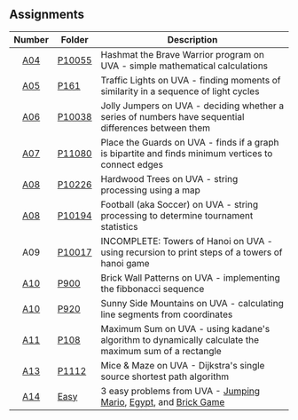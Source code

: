 ## Assignments

| Number | Folder | Description |
| :----: | ------ | ----------- |
| [A04](https://github.com/sgilliland/4883-Programming_Techniques-Gilliland/tree/main/Assignments/P10055#readme) | [P10055](https://github.com/sgilliland/4883-Programming_Techniques-Gilliland/tree/main/Assignments/P10055#readme) | Hashmat the Brave Warrior program on UVA - simple mathematical calculations |
| [A05](https://github.com/sgilliland/4883-Programming_Techniques-Gilliland/blob/main/Assignments/P161) | [P161](https://github.com/sgilliland/4883-Programming_Techniques-Gilliland/blob/main/Assignments/P161) | Traffic Lights on UVA - finding moments of similarity in a sequence of light cycles |
| [A06](https://github.com/sgilliland/4883-Programming_Techniques-Gilliland/blob/main/Assignments/P10038) | [P10038](https://github.com/sgilliland/4883-Programming_Techniques-Gilliland/blob/main/Assignments/P10038) | Jolly Jumpers on UVA - deciding whether a series of numbers have sequential differences between them |
| [A07](https://github.com/sgilliland/4883-Programming_Techniques-Gilliland/blob/main/Assignments/P11080) | [P11080](https://github.com/sgilliland/4883-Programming_Techniques-Gilliland/blob/main/Assignments/P11080) | Place the Guards on UVA - finds if a graph is bipartite and finds minimum vertices to connect edges |
| [A08](https://github.com/sgilliland/4883-Programming_Techniques-Gilliland/blob/main/Assignments/P10226) | [P10226](https://github.com/sgilliland/4883-Programming_Techniques-Gilliland/blob/main/Assignments/P10226) | Hardwood Trees on UVA - string processing using a map |
| [A08](https://github.com/sgilliland/4883-Programming_Techniques-Gilliland/blob/main/Assignments/P10194) | [P10194](https://github.com/sgilliland/4883-Programming_Techniques-Gilliland/blob/main/Assignments/P10194)| Football (aka Soccer) on UVA - string processing to determine tournament statistics |
| A09 | [P10017](https://github.com/sgilliland/4883-Programming_Techniques-Gilliland/blob/main/Assignments/P10017) | INCOMPLETE: Towers of Hanoi on UVA - using recursion to print steps of a towers of hanoi game |
| [A10](https://github.com/sgilliland/4883-Programming_Techniques-Gilliland/blob/main/Assignments/P900) | [P900](https://github.com/sgilliland/4883-Programming_Techniques-Gilliland/blob/main/Assignments/P900) | Brick Wall Patterns on UVA - implementing the fibbonacci sequence |
| [A10](https://github.com/sgilliland/4883-Programming_Techniques-Gilliland/blob/main/Assignments/P920) | [P920](https://github.com/sgilliland/4883-Programming_Techniques-Gilliland/blob/main/Assignments/P920) | Sunny Side Mountains on UVA - calculating line segments from coordinates |
| [A11](https://github.com/sgilliland/4883-Programming_Techniques-Gilliland/blob/main/Assignments/P108) | [P108](https://github.com/sgilliland/4883-Programming_Techniques-Gilliland/blob/main/Assignments/P108) | Maximum Sum on UVA - using kadane's algorithm to dynamically calculate the maximum sum of a rectangle |
| [A13](https://github.com/sgilliland/4883-Programming_Techniques-Gilliland/blob/main/Assignments/P1112) | [P1112](https://github.com/sgilliland/4883-Programming_Techniques-Gilliland/blob/main/Assignments/P1112) | Mice & Maze on UVA - Dijkstra's single source shortest path algorithm |
| [A14](https://github.com/sgilliland/4883-Programming_Techniques-Gilliland/blob/main/Assignments/Easy) | [Easy](https://github.com/sgilliland/4883-Programming_Techniques-Gilliland/blob/main/Assignments/Easy) | 3 easy problems from UVA - [Jumping Mario](https://github.com/sgilliland/4883-Programming_Techniques-Gilliland/tree/main/Assignments/Easy/11764%20-%20Jumping%20Mario), [Egypt](https://github.com/sgilliland/4883-Programming_Techniques-Gilliland/tree/main/Assignments/Easy/11854%20-%20Egypt), and [Brick Game](https://github.com/sgilliland/4883-Programming_Techniques-Gilliland/tree/main/Assignments/Easy/11875%20-%20Brick%20Game) |